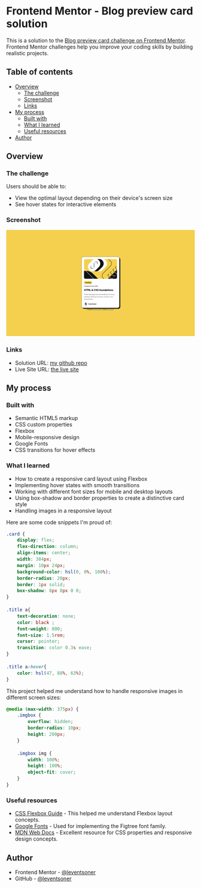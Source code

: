 # Frontend Mentor - Blog preview card solution

This is a solution to the [Blog preview card challenge on Frontend Mentor](https://www.frontendmentor.io/challenges/blog-preview-card-ckPaj01IcS). Frontend Mentor challenges help you improve your coding skills by building realistic projects. 

## Table of contents

- [Overview](#overview)
  - [The challenge](#the-challenge)
  - [Screenshot](#screenshot)
  - [Links](#links)
- [My process](#my-process)
  - [Built with](#built-with)
  - [What I learned](#what-i-learned)
  - [Useful resources](#useful-resources)
- [Author](#author)

## Overview

### The challenge

Users should be able to:

- View the optimal layout depending on their device's screen size
- See hover states for interactive elements

### Screenshot

![](screenshots/screenshot-desktop.png)

### Links

- Solution URL: [my github repo](https://github.com/leventsoner/blog-preview-card)
- Live Site URL: [the live site](https://leventsoner.github.io/blog-preview-card/)

## My process

### Built with

- Semantic HTML5 markup
- CSS custom properties
- Flexbox
- Mobile-responsive design
- Google Fonts
- CSS transitions for hover effects

### What I learned

- How to create a responsive card layout using Flexbox
- Implementing hover states with smooth transitions
- Working with different font sizes for mobile and desktop layouts
- Using box-shadow and border properties to create a distinctive card style
- Handling images in a responsive layout

Here are some code snippets I'm proud of:

```css
.card {
    display: flex;
    flex-direction: column;
    align-items: center;
    width: 384px;
    margin: 10px 24px;
    background-color: hsl(0, 0%, 100%);    
    border-radius: 20px;
    border: 1px solid;
    box-shadow: 8px 8px 0 0;
}

.title a{    
    text-decoration: none;
    color: black ; 
    font-weight: 800;
    font-size: 1.5rem;
    cursor: pointer;
    transition: color 0.3s ease;
}

.title a:hover{
    color: hsl(47, 88%, 63%);
} 
```

This project helped me understand how to handle responsive images in different screen sizes:

```css
@media (max-width: 375px) {    
    .imgbox {
        overflow: hidden;
        border-radius: 10px;
        height: 200px;
    }

    .imgbox img {
        width: 100%;
        height: 100%;
        object-fit: cover;        
    }
}
```

### Useful resources

- [CSS Flexbox Guide](https://css-tricks.com/snippets/css/a-guide-to-flexbox/) - This helped me understand Flexbox layout concepts.
- [Google Fonts](https://fonts.google.com/) - Used for implementing the Figtree font family.
- [MDN Web Docs](https://developer.mozilla.org/) - Excellent resource for CSS properties and responsive design concepts.

## Author

- Frontend Mentor - [@leventsoner](https://www.frontendmentor.io/profile/leventsoner)
- GitHub - [@leventsoner](https://github.com/leventsoner)
